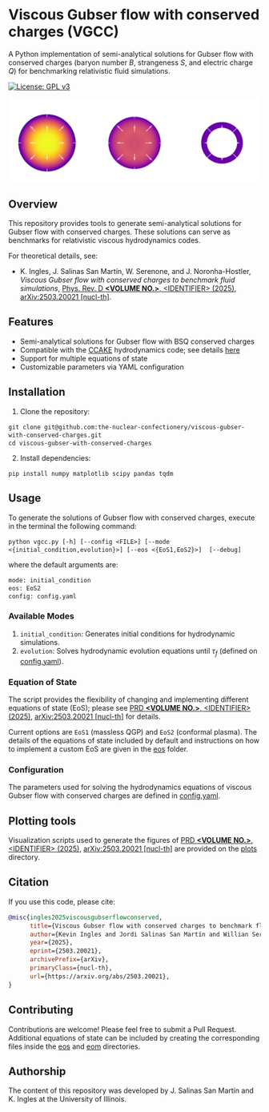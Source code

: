 # Viscous Gubser flow with conserved charges (VGCC)
A Python implementation of semi-analytical solutions for Gubser flow with conserved charges (baryon number $B$, strangeness $S$, and electric charge $Q$) for benchmarking relativistic fluid simulations.

[![License: GPL v3](https://img.shields.io/badge/License-University_of_Illinois/NCSA_Open_Source-blue.svg)](https://spdx.org/licenses/NCSA.html)
<p align="center">
<img src="utils/VGCC_evolution.png" alt="logo" width="700"/>
</p>

## Overview

This repository provides tools to generate semi-analytical solutions for Gubser flow with conserved charges. These solutions can serve as benchmarks for relativistic viscous hydrodynamics codes.

For theoretical details, see:
- K. Ingles, J. Salinas San Martín, W. Serenone, and J. Noronha-Hostler,
 _Viscous Gubser flow with conserved charges to benchmark fluid simulations_, [Phys. Rev. D **\<VOLUME NO.\>**, \<IDENTIFIER\> (2025)](), [arXiv:2503.20021 [nucl-th]](https://arxiv.org/abs/2503.20021).

## Features
- Semi-analytical solutions for Gubser flow with BSQ conserved charges
- Compatible with the [CCAKE](https://github.com/the-nuclear-confectionery/CCAKE) hydrodynamics code; see details [here](https://inspirehep.net/literature/2787415)
- Support for multiple equations of state
- Customizable parameters via YAML configuration

## Installation
1. Clone the repository:
```terminal
git clone git@github.com:the-nuclear-confectionery/viscous-gubser-with-conserved-charges.git
cd viscous-gubser-with-conserved-charges
```

2. Install dependencies:
```terminal
pip install numpy matplotlib scipy pandas tqdm
```

## Usage

To generate the solutions of Gubser flow with conserved charges, execute in the terminal the following command:
```terminal
python vgcc.py [-h] [--config <FILE>] [--mode <{initial_condition,evolution}>] [--eos <{EoS1,EoS2}>]  [--debug]
```

where the default arguments are:
```terminal
mode: initial_condition
eos: EoS2
config: config.yaml
```

### Available Modes

1. `initial_condition`: Generates initial conditions for hydrodynamic simulations.
2. `evolution`: Solves hydrodynamic evolution equations until $\tau_f$ (defined on [config.yaml](config.yaml)).


### Equation of State

The script provides the flexibility of changing and implementing different equations of state (EoS); please see [PRD **\<VOLUME NO.\>**, \<IDENTIFIER\> (2025)](), [arXiv:2503.20021 [nucl-th]](https://arxiv.org/abs/2503.20021) for details.

Current options are `EoS1` (massless QGP) and `EoS2` (conformal plasma).
The details of the equations of state included by default and instructions on how to implement a custom EoS are given in the [eos](eos) folder.

### Configuration

The parameters used for solving the hydrodynamics equations of viscous Gubser flow with conserved charges are defined in [config.yaml](config.yaml).

## Plotting tools

Visualization scripts used to generate the figures of [PRD **\<VOLUME NO.>**, \<IDENTIFIER> (2025)](), [arXiv:2503.20021 [nucl-th]](https://arxiv.org/abs/2503.20021) are provided on the [plots](plots) directory.

## Citation

If you use this code, please cite:
```bibtex
@misc{ingles2025viscousgubserflowconserved,
      title={Viscous Gubser flow with conserved charges to benchmark fluid simulations}, 
      author={Kevin Ingles and Jordi Salinas San Martín and Willian Serenone and Jacquelyn Noronha-Hostler},
      year={2025},
      eprint={2503.20021},
      archivePrefix={arXiv},
      primaryClass={nucl-th},
      url={https://arxiv.org/abs/2503.20021}, 
}
```

## Contributing

Contributions are welcome! Please feel free to submit a Pull Request. Additional equations of state can be included by creating the corresponding files inside the [eos](eos) and [eom](eom) directories.

## Authorship

The content of this repository was developed by J. Salinas San Martín and K. Ingles at the University of Illinois.